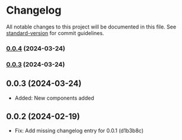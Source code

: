# Changelog

All notable changes to this project will be documented in this file. See [standard-version](https://github.com/conventional-changelog/standard-version) for commit guidelines.

### [0.0.4](https://github.com/BluDevKit/vue-ui/compare/v0.0.3...v0.0.4) (2024-03-24)

### [0.0.3](https://github.com/BluDevKit/vue-ui/compare/v0.0.2...v0.0.3) (2024-03-24)

## 0.0.3 (2024-03-24)
- Added: New components added 
 
## 0.0.2 (2024-02-19)
- Fix: Add missing changelog entry for 0.0.1 (d1b3b8c)
